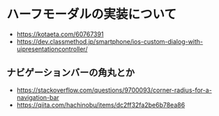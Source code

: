 # ハーフモーダルの実装について

* <https://kotaeta.com/60767391>
* <https://dev.classmethod.jp/smartphone/ios-custom-dialog-with-uipresentationcontroller/>

## ナビゲーションバーの角丸とか

* <https://stackoverflow.com/questions/9700093/corner-radius-for-a-navigation-bar>
* <https://qiita.com/hachinobu/items/dc2ff32fa2be6b78ea86>
